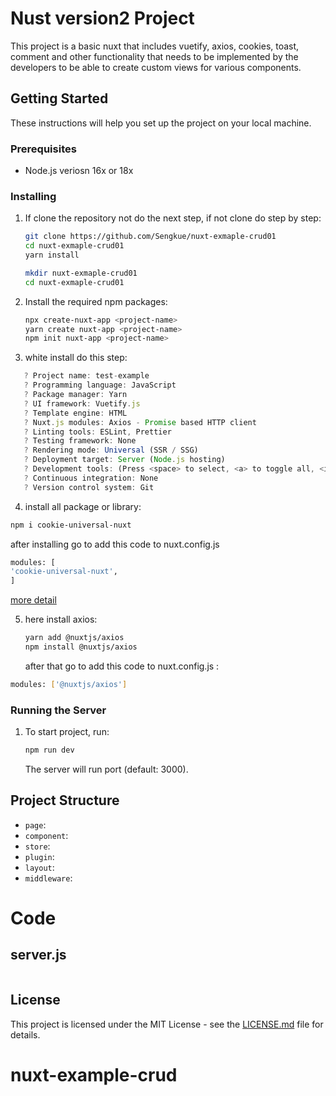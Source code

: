 # Nust version2 Project

This project is a basic nuxt that includes vuetify, axios, cookies, toast, comment and other functionality that needs to be implemented by the developers to be able to create custom views for various components.

## Getting Started

These instructions will help you set up the project on your local machine.

### Prerequisites

- Node.js veriosn 16x or 18x

### Installing

1. If clone the repository not do the next step, if not clone do step by step:

   ```sh
   git clone https://github.com/Sengkue/nuxt-exmaple-crud01
   cd nuxt-exmaple-crud01
   yarn install
   ```

   ```sh
   mkdir nuxt-exmaple-crud01
   cd nuxt-exmaple-crud01
   ```

2. Install the required npm packages:

   ```sh
   npx create-nuxt-app <project-name>
   yarn create nuxt-app <project-name>
   npm init nuxt-app <project-name>
   ```

3. white install do this step:

```javascript
   ? Project name: test-example
   ? Programming language: JavaScript
   ? Package manager: Yarn
   ? UI framework: Vuetify.js
   ? Template engine: HTML
   ? Nuxt.js modules: Axios - Promise based HTTP client
   ? Linting tools: ESLint, Prettier
   ? Testing framework: None
   ? Rendering mode: Universal (SSR / SSG)
   ? Deployment target: Server (Node.js hosting)
   ? Development tools: (Press <space> to select, <a> to toggle all, <i> to invert selection)
   ? Continuous integration: None
   ? Version control system: Git
```

4. install all package or library:

```sh
npm i cookie-universal-nuxt
```

after installing go to add this code to nuxt.config.js

```sh
modules: [
'cookie-universal-nuxt',
]
```

<a href="https://www.npmjs.com/package/cookie-universal-nuxt" target="_blank">more detail</a>

5. here install axios:
   ```sh
   yarn add @nuxtjs/axios
   npm install @nuxtjs/axios
   ```
   after that go to add this code to nuxt.config.js :

```sh
modules: ['@nuxtjs/axios']
```

### Running the Server

1. To start project, run:
   ```sh
   npm run dev
   ```
   The server will run port (default: 3000).

## Project Structure

- `page`:
- `component`:
- `store`:
- `plugin`:
- `layout`:
- `middleware`:

# Code

## server.js

```javascript

```

## License

This project is licensed under the MIT License - see the [LICENSE.md](LICENSE.md) file for details.

# nuxt-example-crud
